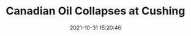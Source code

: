 ---
"title": "Canadian Oil Collapses at Cushing"
"date": "2021-10-31 15:20:46"
"feed_name": "RIGZONE"
"feed_website": "http://www.rigzone.com/"
"feed_rss": "http://www.rigzone.com/news/rss/rigzone_latest.aspx"
"link": "https://www.rigzone.com/news/wire/canadian_oil_collapses_at_cushing-31-oct-2021-166862-article/?rss=true"
"source": "None"
"file": "_posts/2021-1-1-389664ca1899cd504eadbcba3f5ba40491094529.md"
"accident": "0"
"drilling": "0"
"dead": "0"
"injured": "0"
"arrested": "0"
"place": "unknown place"
"where": "unknown site"
"causes": "unknown"
"place_uri": "unknown place"
---